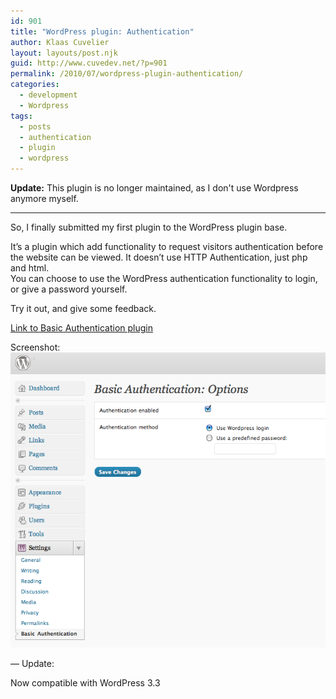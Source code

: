 ```yaml
---
id: 901
title: "WordPress plugin: Authentication"
author: Klaas Cuvelier
layout: layouts/post.njk
guid: http://www.cuvedev.net/?p=901
permalink: /2010/07/wordpress-plugin-authentication/
categories:
  - development
  - Wordpress
tags:
  - posts
  - authentication
  - plugin
  - wordpress
---
```


**Update:** This plugin is no longer maintained, as I don't use Wordpress anymore myself.

---

So, I finally submitted my first plugin to the WordPress plugin base.

It&#8217;s a plugin which add functionality to request visitors authentication before the website can be viewed. It doesn&#8217;t use HTTP Authentication, just php and html.  
You can choose to use the WordPress authentication functionality to login, or give a password yourself.

Try it out, and give some feedback.

[Link to Basic Authentication plugin][1]

Screenshot:  
![Basic authentication plugin](/public/2010/07/screenshot-1.png)

&#8212; Update:

Now compatible with WordPress 3.3

[1]: http://wordpress.org/extend/plugins/basic-authentication/
